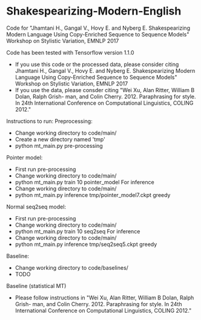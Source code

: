 # Shakespearizing-Modern-English
Code for "Jhamtani H., Gangal V., Hovy E. and Nyberg E. Shakespearizing Modern Language Using Copy-Enriched Sequence to Sequence Models"  Workshop on Stylistic Variation, EMNLP 2017

Code has been tested with Tensorflow version 1.1.0
- If you use this code or the processed data, please consider citing Jhamtani H., Gangal V., Hovy E. and Nyberg E. Shakespearizing Modern Language Using Copy-Enriched Sequence to Sequence Models"  Workshop on Stylistic Variation, EMNLP 2017
- If you use the data, please consder citing "Wei Xu, Alan Ritter, William B Dolan, Ralph Grish- man, and Colin Cherry. 2012. Paraphrasing for style. In 24th International Conference on Computational Linguistics, COLING 2012."

Instructions to run:
Preprocessing: 
- Change working directory to code/main/
- Create a new directory named 'tmp'
- python mt_main.py pre-processing

Pointer model: 
- First run pre-processing
- Change working directory to code/main/
- python mt_main.py train 10 pointer_model
For inference
- Change working directory to code/main/
- python mt_main.py inference tmp/pointer_model7.ckpt greedy

Normal seq2seq model: 
- First run pre-processing
- Change working directory to code/main/
- python mt_main.py train 10 seq2seq
For inference
- Change working directory to code/main/
- python mt_main.py inference tmp/seq2seq5.ckpt greedy

Baseline:
- Change working directory to code/baselines/
- TODO

Baseline (statistical MT)
- Please follow instructions in "Wei Xu, Alan Ritter, William B Dolan, Ralph Grish- man, and Colin Cherry. 2012. Paraphrasing for style. In 24th International Conference on Computational Linguistics, COLING 2012."
